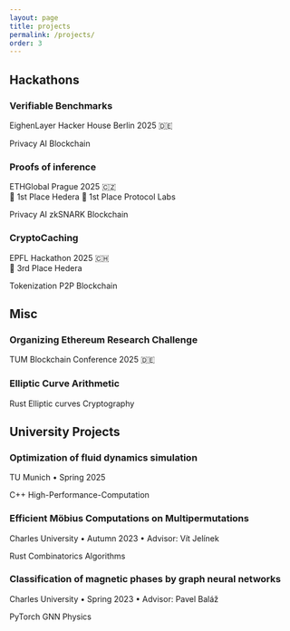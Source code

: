 ```yaml
---
layout: page
title: projects
permalink: /projects/
order: 3
---
```


<style>
    .card:hover .card-header h3 {
        text-decoration: underline;
    }

    /* Open source contributions */
    .contribution-card {
        margin-bottom: 2rem;
        padding: 1.5rem;
        border: 1px solid var(--border-color);
        border-radius: 0.5rem;
        background-color: var(--content-bg-color);
    }

    .repo-link {
        color: var(--primary-color);
        text-decoration: none;
        font-weight: bold;
    }

    .contribution-list {
        margin-top: 1rem;
    }

    .contribution-item {
        margin-bottom: 1.5rem;
        padding-left: 1rem;
        border-left: 2px solid var(--border-color);
    }

    .contribution-title {
        margin-bottom: 0.5rem;
        font-weight: bold;
    }

    .contribution-title a {
        color: var(--primary-color);
        text-decoration: none;
    }

    /* .projects-section {
        display: grid;
        grid-template-columns: repeat(auto-fill, minmax(320px, 1fr));
        gap: 1.25rem;
    } */

    .project-card {
        border: 1px solid var(--border-color);
        border-radius: 8px;
        padding: 1rem;
        background: var(--content-bg-color);
        transition: transform 0.2s ease;
    }
 
    /* Overwrite to make wider */
    /* .page-content .wrapper {
        max-width: 900px;
    } */

</style>

<script>
    function toggleDescription(id) {
        var element = document.getElementById(id);
        if (element.style.display === "none") {
            element.style.display = "block";
        } else {
            element.style.display = "none";
        }
    }
</script>

## Hackathons

<div class="projects-section">
    <div class="card" onclick="toggleDescription('HackerHouseDesc')">
        <div class="card-header">
            <h3>Verifiable Benchmarks</h3>
            <div class="card-meta">EighenLayer Hacker House Berlin 2025 🇩🇪 <span class="project-award"></span></div>
        </div>
        <p class="card-tags">
            <span class="tag">Privacy</span>
            <span class="tag">AI</span>
            <span class="tag">Blockchain</span>
        </p>
        <div id="HackerHouseDesc" style="display: none;">
            <p>
                I was glad to participate in the EigenLayer Hacker House during Berlin Blockchain Week 2025. Thanks to EigenLayer for providing us with co-working space and accommodation for the duration of the Blockchain Week. I had the opportunity to build, meet great people, and attend numerous events throughout Berlin.
            </p>
            <p>
                I collaborated on a project with my friend Alexander Semenov from the TUM Blockchain Club. We built upon work we had previously developed at ETHGlobal in Prague. Our earlier project, which computed SNARK proofs of inference, was quite slow in execution. This time, we explored a different approach using the <a href="https://arxiv.org/pdf/2501.16007">TOPLOC</a>, which is implemented as a library. This approach provides weaker guarantees than SNARK proofs but is significantly faster and more practical for real-world applications. We integrated the entire system with the EigenLayer ecosystem, enabling proofs to be published on-chain with verification handled by an AVS (Actively Validated Service).
            </p>
            <div class="card-links">
                <a href="https://github.com/benbencik/verifiable-benchmarks" class="button">Github repo</a>
            </div>
        </div>
    </div>
    <div class="card" onclick="toggleDescription('cryptoCachingDesc')">
        <div class="card-header">
            <h3>Proofs of inference</h3>
            <div class="card-meta">ETHGlobal Prague 2025 🇨🇿 <span class="project-award"><br>🥇 1st Place Hedera 🥇 1st Place Protocol Labs </span></div>
        </div>
        <p class="card-tags">
            <span class="tag">Privacy</span>
            <span class="tag">AI</span>
            <span class="tag">zkSNARK</span>
            <span class="tag">Blockchain</span>
        </p>
        <div id="cryptoCachingDesc" style="display: none;">
            <p>
                AI systems with a client-server architecture often function as black boxes, meaning users cannot independently verify whether a prediction was generated correctly using the intended model. To address this, we developed a protocol that allows users to verify the correctness of AI model predictions. For this, we utilized the established <a href="https://ezkl.xyz/">EZKL</a> library, which compiles models in ONNX format into arithmetic circuits. These circuits can then be evaluated and proven as SNARK proofs. Specifically, we demonstrated inference verification using the Halo2 proving system.
            </p>
            <p>
                Next, we built an application around this protocol. We created a web interface where users provide input to a model and receive both the output and a corresponding proof. This proof is then stored on IPFS. To enable on-chain verification, we implemented a smart contract verifier deployed on Hedera.
            </p>
            <div class="card-links">
                <a href="https://ethglobal.com/showcase/proofs-of-inference-6rug4" class="button">ETH Global Showcase</a>
                <a href="https://github.com/markhovs/proofs-of-inference" class="button">Github repo</a>
            </div>
        </div>
    </div>
    <div class="card" onclick="toggleDescription('cryptoCachingDesc2')">
        <div class="card-header">
            <h3>CryptoCaching</h3>
            <div class="card-meta">EPFL Hackathon 2025 🇨🇭 <span class="project-award"><br>🥉 3rd Place Hedera</span></div>
        </div>
        <p class="card-tags">
            <span class="tag">Tokenization</span>
            <span class="tag">P2P</span>
            <span class="tag">Blockchain</span>
        </p>
        <div id="cryptoCachingDesc2" style="display: none;">
            <p>
                A blockchain-based alternative to traditional GeoCaching. We solved the admin maintenance problem by creating a P2P network to claim and verify cache discoveries. Each cache contains an NFC tag reprogrammed by users, with a token passing mechanism implemented on Hedera to prevent false claims of unvisited caches.
            </p>
            <div class="card-links">
                <a href="https://pitch.com/v/bsa-hackathon-2025-epfl-d2j4ds" class="button">Pitch Presentation</a>
                <a href="/assets/presentations/epfl_bsa_hackathon_2025.pdf" class="button">PDF Presentation</a>
            </div>
        </div>
    </div>
</div>

## Misc

<div class="projects-section">
    <div class="card" onclick="toggleDescription('ResearchChallengeDesc')">
        <div class="card-header">
            <h3>Organizing Ethereum Research Challenge</h3>
            <div class="card-meta">TUM Blockchain Conference 2025 🇩🇪</div>
        </div>
        <div id="ResearchChallengeDesc" style="display: none;">
            <p>
                At the conference we had Ethereum Foundaiton as one of the main sponsors. I had a chance to look at hackathon from different side as an organizer. I was given full freedom in structuring the event. The theme of the event was MEV, and rather than providing participants with rigid tasks, I wanted to create an open-ended challenge where participants could work on topics that interested them. <a href="https://x.com/tbc_munich/status/1964342163904274556">Twitter status.</a> 
            </p>
            <p>
                In this 24-hour event with $5,000 prize pool, we received some fantastic submissions from experienced teams while also successfully onboarding newcomers. I’m really glad I had the chance to organize this event and learned a lot about what it takes to run a hackathon.
            </p>
        </div>
    </div>
    <div class="card" onclick="toggleDescription('ecArithmeticDesc')">
        <div class="card-header">
            <h3>Elliptic Curve Arithmetic</h3>
            <div class="card-meta"></div>
        </div>
        <p class="card-tags">
            <span class="tag">Rust</span>
            <span class="tag">Elliptic curves</span>
            <span class="tag">Cryptography</span>
        </p>
        <div id="ecArithmeticDesc" style="display: none;">
            <p>
                EC arithmetic based on blog: <a href="https://andrea.corbellini.name/2015/05/17/elliptic-curve-cryptography-a-gentle-introduction/">Elliptic Curve Cryptography: A Gentle Introduction</a>
            </p>
            <p>
                A Rust implementation of elliptic curve cryptography primitives that includes efficient point addition,
                scalar multiplication and multiscalar multiplication. The repository features different scalar
                multiplication methods and implements Pippenger's algorithm for optimized multi-scalar multiplication.
                All operations are implemented over finite fields.
            </p>
            <div class="card-links">
                <a href="https://github.com/benbencik/simple_ec_arithemtic" class="button">Github</a>
            </div>
        </div>
    </div>
</div>


## University Projects 

<div class="projects-section">
    <div class="card" onclick="toggleDescription('fluidDynamicsDesc')">
        <div class="card-header">
            <h3>Optimization of fluid dynamics simulation</h3>
            <div class="card-meta">TU Munich • Spring 2025</div>
        </div>
        <p class="card-tags">
            <span class="tag">C++</span>
            <span class="tag">High-Performance-Computation</span>
        </p>
        <div id="fluidDynamicsDesc" style="display: none;">
            <p>
                This final project was part of the High-Performance Computing Praktikum at TUM. We worked on
                implementing a parallelized tsunami simulation, with a primary focus on single-core parallelism using
                SIMD operations. Our approach leveraged x86 architecture features such as vectorized addition and
                multiplication. Additionally, we addressed load imbalances present in the existing code to improve
                overall performance.
            </p>
            <div class="card-links">
                <a href="/assets/presentations/hpc_presentation.pdf" class="button">presentation</a>
                <a href="/assets/reports/hpc_report.pdf" class="button">report</a>
            </div>
        </div>
    </div>
    <div class="card" onclick="toggleDescription('mobiusDesc')">
        <div class="card-header">
            <h3>Efficient Möbius Computations on Multipermutations</h3>
            <div class="card-meta">Charles University • Autumn 2023 • Advisor: Vít Jelínek</div>
        </div>
        <p class="card-tags">
            <span class="tag">Rust</span>
            <span class="tag">Combinatorics</span>
            <span class="tag">Algorithms</span>
        </p>
        <div id="mobiusDesc" style="display: none;">
            <p>
                This Rust project efficiently computes the Möbius function for multipermutations. We model
                multipermutations within a poset to capture their ordering and interval structure, which are crucial for
                the recursive algorithm with memoization we employ. The recursive nature of the Möbius function makes it
                computationally challenging, so our focus is on achieving high efficiency. The Möbius function offers
                insights into permutation patterns which is a research interest of advisor Vít Jelínek.
            </p>
            <div class="card-links">
                <a href="https://github.com/benbencik/mobius_function" class="button">GitHub</a>
            </div>
        </div>
    </div>
    <div class="card" onclick="toggleDescription('gnnDesc')">
        <div class="card-header">
            <h3>Classification of magnetic phases by graph neural networks</h3>
            <div class="card-meta">Charles University • Spring 2023 • Advisor: Pavel Baláž</div>
        </div>
        <p class="card-tags">
            <span class="tag">PyTorch</span>
            <span class="tag">GNN</span>
            <span class="tag">Physics</span>
        </p>
        <div id="gnnDesc" style="display: none;">
            <p>
                This project, supported by the <a href="https://www.mff.cuni.cz/en/students/bc-mgr/sfg"
                    target="_blank">Student Faculty Grant</a>, explores the application of graph neural networks (GNNs)
                in physics. We encoded the magnetic configurations of the Ising model as graphs, where nodes represent
                spins and edges capture interactions. Using this model, we aimed to predict configurations with minimal
                energy. This problem is particularly interesting as it is <a href="https://arxiv.org/pdf/1302.5843"
                    target="_blank">known</a> to be NP-complete. We experimented with various GNN architectures using
                PyTorch and concluded with a report on our results, highlighting the most effective approach.
            </p>
            <div class="card-links">
                <a href="https://github.com/benbencik/sfg_gnn/" class="button">GitHub</a>
            </div>
        </div>
    </div>
</div>

<!-- ## Open Source Contributions

<div class="projects-section">
  <div class="card">
    <h3><a href="https://github.com/organization/ark-works" class="repo-link">Ark-works</a></h3>
    <div class="contribution-list">
      <div class="contribution-item">
        <div class="contribution-title"><a href="#">Issue #123: Feature Implementation</a></div>
        <p>Added support for XYZ feature by implementing ABC algorithm, which improved performance by 25%.</p>
      </div>
      
      <div class="contribution-item">
        <div class="contribution-title"><a href="#">Issue #456: Bug Fix</a></div>
        <p>Fixed critical authentication vulnerability by properly validating user input.</p>
      </div>
      
      <div class="contribution-item">
        <div class="contribution-title"><a href="#">Issue #789: Documentation</a></div>
        <p>Improved API documentation with examples and clearer explanations.</p>
      </div>
    </div>
  </div>
  
</div> -->
